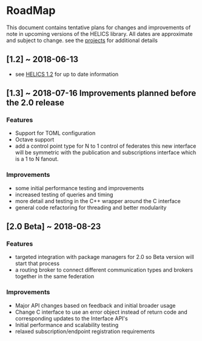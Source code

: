 # RoadMap
This document contains tentative plans for changes and improvements of note in upcoming versions of the HELICS library.  All dates are approximate and subject to change.  see the [projects](https://github.com/GMLC-TDC/HELICS-src/projects) for additional details

## [1.2] ~ 2018-06-13
 - see [HELICS 1.2](https://github.com/GMLC-TDC/HELICS-src/projects/6) for up to date information

## [1.3] ~ 2018-07-16  Improvements planned before the 2.0 release
### Features
 - Support for TOML configuration
 - Octave support
 - add a control point type for N to 1 control of federates this new interface will be symmetric with the publication and subscriptions interface which is a 1 to N fanout.

### Improvements
 - some initial performance testing and improvements
 - increased testing of queries and timing
 - more detail and testing in the C++ wrapper around the C interface
 - general code refactoring for threading and better modularity

## [2.0 Beta] ~ 2018-08-23
### Features
 - targeted integration with package managers for 2.0 so Beta version will start that process
 - a routing broker to connect different communication types and brokers together in the same federation

### Improvements
 - Major API changes based on feedback and initial broader usage
 - Change C interface to use an error object instead of return code and corresponding updates to the Interface API's
 - Initial performance and scalability testing
 - relaxed subscription/endpoint registration requirements
